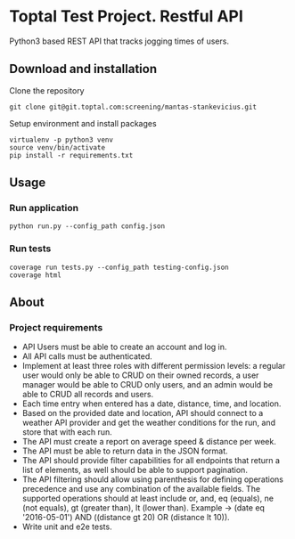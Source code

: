 # Toptal Test Project. Restful API

Python3 based REST API that tracks jogging times of users.

## Download and installation

Clone the repository
```
git clone git@git.toptal.com:screening/mantas-stankevicius.git
```

Setup environment and install packages
```
virtualenv -p python3 venv
source venv/bin/activate
pip install -r requirements.txt
```

## Usage

### Run application
```
python run.py --config_path config.json
```

### Run tests
```
coverage run tests.py --config_path testing-config.json
coverage html
```

## About

### Project requirements

- API Users must be able to create an account and log in.
- All API calls must be authenticated.
- Implement at least three roles with different permission levels: a regular user would only be able to CRUD on their owned records, a user manager would be able to CRUD only users, and an admin would be able to CRUD all records and users.
- Each time entry when entered has a date, distance, time, and location.
- Based on the provided date and location, API should connect to a weather API provider and get the weather conditions for the run, and store that with each run.
- The API must create a report on average speed & distance per week.
- The API must be able to return data in the JSON format.
- The API should provide filter capabilities for all endpoints that return a list of elements, as well should be able to support pagination.
- The API filtering should allow using parenthesis for defining operations precedence and use any combination of the available fields. The supported operations should at least include or, and, eq (equals), ne (not equals), gt (greater than), lt (lower than).
Example -> (date eq '2016-05-01') AND ((distance gt 20) OR (distance lt 10)).
- Write unit and e2e tests.